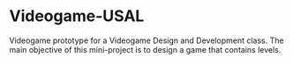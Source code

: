 # Videogame-USAL
Videogame prototype for a Videogame Design and Development class. The main objective of this mini-project is to design a game that contains levels.
